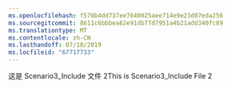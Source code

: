 ```yaml
---
ms.openlocfilehash: f570b4dd737ee7640025aee714e9e23d07eda256
ms.sourcegitcommit: 8611c6bbbea62e91db77d7951a4b21add340fc89
ms.translationtype: MT
ms.contentlocale: zh-CN
ms.lasthandoff: 07/10/2019
ms.locfileid: "67717733"
---
```

<span data-ttu-id="a8a8b-101">这是 Scenario3_Include 文件 2</span><span class="sxs-lookup"><span data-stu-id="a8a8b-101">This is Scenario3_Include File 2</span></span>
